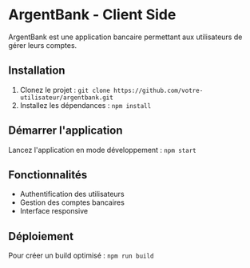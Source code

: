 # ArgentBank - Client Side

ArgentBank est une application bancaire permettant aux utilisateurs de gérer leurs comptes.

## Installation
1. Clonez le projet : `git clone https://github.com/votre-utilisateur/argentbank.git`
2. Installez les dépendances : `npm install`

## Démarrer l'application
Lancez l'application en mode développement : `npm start`

## Fonctionnalités
- Authentification des utilisateurs
- Gestion des comptes bancaires
- Interface responsive

## Déploiement
Pour créer un build optimisé : `npm run build`
